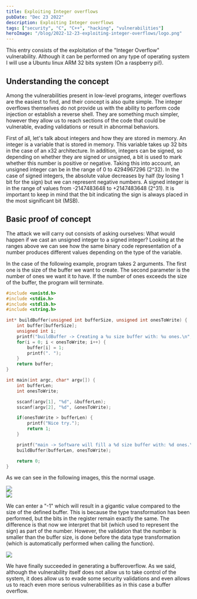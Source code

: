 ```yaml
---
title: Exploiting Integer overflows
pubDate: "Dec 23 2022"
description: Exploiting Integer overflows
tags: ["security", "C", "C++", "hacking", "vulnerabilities"]
heroImage: "/blog/2022-12-23-exploiting-integer-overflows/logo.png"
---
```


This entry consists of the exploitation of the "Integer Overflow" vulnerability. Although it can be performed on any type of operating system I will use a Ubuntu linux ARM 32 bits system (On a raspberry pi!).

## Understanding the concept

Among the vulnerabilities present in low-level programs, integer overflows are the easiest to find, and their concept is also quite simple. The integer overflows themselves do not provide us with the ability to perform code injection or establish a reverse shell. They are something much simpler, however they allow us to reach sections of the code that could be vulnerable, evading validations or result in abnormal behaviors.

First of all, let's talk about integers and how they are stored in memory. An integer is a variable that is stored in memory. This variable takes up 32 bits in the case of an x32 architecture. In addition, integers can be signed, so depending on whether they are signed or unsigned, a bit is used to mark whether this number is positive or negative. Taking this into account, an unsigned integer can be in the range of 0 to 4294967296 (2^32). 
In the case of signed integers, the absolute value decreases by half (by losing 1 bit for the sign) but we can represent negative numbers. A signed integer is in the range of values from -2147483648 to +2147483648 (2^31). It is important to keep in mind that the bit indicating the sign is always placed in the most significant bit (MSB).

## Basic proof of concept

The attack we will carry out consists of asking ourselves: What would happen if we cast an unsigned integer to a signed integer? Looking at the ranges above we can see how the same binary code representation of a number produces different values depending on the type of the variable. 

In the case of the following example, program takes 2 arguments. The first one is the size of the buffer we want to create. The second parameter is the number of ones we want it to have. If the number of ones exceeds the size of the buffer, the program will terminate.

```c
#include <unistd.h>
#include <stdio.h>
#include <stdlib.h>
#include <string.h>

int* buildBuffer(unsigned int bufferSize, unsigned int onesToWrite) {
	int buffer[bufferSize];
	unsigned int i;
	printf("buildBuffer -> Creating a %u size buffer with: %u ones.\n", bufferSize, onesToWrite);
	for(i = 0; i < onesToWrite; i++) {
		buffer[i] = 1;
		printf(". ");
	}
	return buffer;
}

int main(int argc, char* argv[]) {
	int bufferLen;
	int onesToWrite;

	sscanf(argv[1], "%d", &bufferLen);
	sscanf(argv[2], "%d", &onesToWrite);

	if(onesToWrite > bufferLen) {
		printf("Nice try.");
		return 1;
	}

	printf("main -> Software will fill a %d size buffer with: %d ones.\n", bufferLen, onesToWrite);
	buildBuffer(bufferLen, onesToWrite);

	return 0;
}
```

As we can see in the following images, this the normal usage.

<div class="row mt-3">
    <div class="col-sm mt-3 mt-md-0">
		<img src="/blog/2022-12-23-exploiting-integer-overflows/006-normal-usage.png"></img>
    </div>
    <div class="col-sm mt-3 mt-md-0">
		<img src="/blog/2022-12-23-exploiting-integer-overflows/007-normal-usage.png"></img>
    </div>
</div>

We can enter a "-1" which will result in a gigantic value compared to the size of the defined buffer. This is because the type transformation has been performed, but the bits in the register remain exactly the same. The difference is that now we interpret that bit (which used to represent the sign) as part of the number. However, the validation that the number is smaller than the buffer size, is done before the data type transformation (which is automatically performed when calling the function).

<div class="row mt-3">
    <div class="col-sm mt-3 mt-md-0">
		<img src="/blog/2022-12-23-exploiting-integer-overflows/008-buffer-overflow.png"></img>
    </div>
</div>

We have finally succeeded in generating a bufferoverflow. As we said, although the vulnerability itself does not allow us to take control of the system, it does allow us to evade some security validations and even allows us to reach even more serious vulnerabilities as in this case a buffer overflow.
